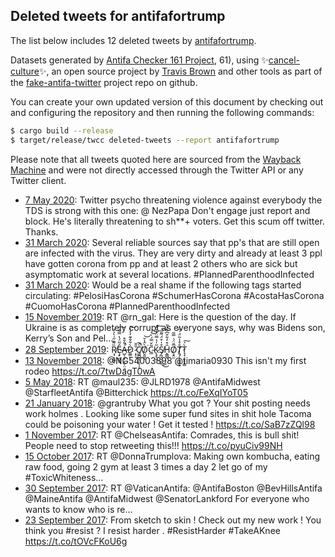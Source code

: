 ## Deleted tweets for antifafortrump

The list below includes 12 deleted tweets by
[antifafortrump](https://twitter.com/antifafortrump).



Datasets generated by [Antifa Checker 161 Project](https://twitter.com/antifacheck161), 61), using ✨[cancel-culture](https://github.com/travisbrown/cancel-culture)✨, an open source project by 
[Travis Brown](https://twitter.com/travisbrown) and other tools as part of the 
[fake-antifa-twitter](https://github.com/antifacheck161/fake-antifa-twitter) project repo on github.

You can create your own updated version of this document by checking out and configuring the
repository and then running the following commands:

```bash
$ cargo build --release
$ target/release/twcc deleted-tweets --report antifafortrump
```

Please note that all tweets quoted here are sourced from the
[Wayback Machine](https://web.archive.org) and were not directly accessed through the Twitter API or
any Twitter client.

* [ 7 May 2020](https://web.archive.org/web/20200512083936/https://twitter.com/AntifaForTrump/status/1258466514140872706): Twitter psycho threatening violence against everybody the TDS is strong with this one: @ NezPapa Don't engage just report and block. He's literally threatening to sh**+ voters. Get this scum off twitter. Thanks. <!--1258466514140872706-->
* [31 March 2020](https://web.archive.org/web/20200331162509/https://twitter.com/AntifaForTrump/status/1245003395137777664): Several reliable sources say that pp's that are still open are infected with the virus. They are very dirty and already at least 3 ppl have gotten corona from pp and at least 2 others who are sick but asymptomatic work at several locations.  #PlannedParenthoodInfected <!--1245003395137777664-->
* [31 March 2020](https://web.archive.org/web/20200331155327/https://twitter.com/AntifaForTrump/status/1245001398468706306): Would be a real shame if the following tags started circulating:  #PelosiHasCorona   #SchumerHasCorona   #AcostaHasCorona   #CuomoHasCorona   #PlannedParenthoodInfected <!--1245001398468706306-->
* [15 November 2019](https://web.archive.org/web/20191115193135/https://twitter.com/AntifaForTrump/status/1195424123754860545): RT @rn_gal: Here is the question of the day.  If Ukraine is as completely corrupt as everyone says, why was Bidens son, Kerry’s Son and Pel… <!--1195424123754860545-->
* [28 September 2019](https://web.archive.org/web/20190928023351/https://twitter.com/AntifaForTrump/status/1177773385226637317): Ṛ̸̘͔̤͍̏͂͊̋͗̀͐̉ͅȨ̴̟̯͖͈̂͂̈́̔̿̃́͠A̶̺̖͙̩͔̫̜̤̯͗̑̌͒̚D̷̼͇̙̀͋̐͊̓̓̍͝ ̷̝̖̆̄̆͜C̸͚̪̖̝̤̗̩̩̀̃̚̚ͅÒ̸̮͈̫̑̔̆͘͝ͅC̴̲͂̌̿́̀͝͝K̷̢͓̖̮̋̍̔̿̈̔͐̂͠S̸̡̪̘̠̼̲̊̍͒̈́͂͂͂͜͜͠H̵̭͇̬̑͒̒͋̑͆͋̍̎O̸̧̭̫̅̄̈́̇̿͂Ṱ̸̡͕͕̙̙̥̊̊̾̃̈́́͆̓T̷̘̘̣͎̥̗̳̀́͠ <!--1177773385226637317-->
* [13 November 2018](https://web.archive.org/web/20181113032734/https://twitter.com/Antifafortrump/status/1062185174329262080): @NG54003898 @timaria0930 This isn't my first rodeo https://t.co/7twDagT0wA <!--1062185174329262080-->
* [ 5 May 2018](https://web.archive.org/web/20180505195212/https://twitter.com/Antifafortrump/status/992854495209050112): RT @maul235: @JLRD1978 @AntifaMidwest @StarfleetAntifa @Bitterchick  https://t.co/FeXqIYoT05 <!--992854495209050112-->
* [21 January 2018](https://web.archive.org/web/20180121182950/https://twitter.com/Antifafortrump/status/955145428936269824): @grantruby What you got ? Your shit posting needs work holmes . Looking like some super fund sites in shit hole Tacoma could be poisoning your water ! Get it tested ! https://t.co/SaB7zZQl98 <!--955145428936269824-->
* [ 1 November 2017](https://web.archive.org/web/20171101055638/https://twitter.com/Antifafortrump/status/925602462857383936): RT @ChelseasAntifa: Comrades, this is bull shit! People need to stop retweeting this!!! https://t.co/pyuCiv99NH <!--925602462857383936-->
* [15 October 2017](https://web.archive.org/web/20171015165459/https://twitter.com/Antifafortrump/status/919607548344332288): RT @DonnaTrumplova: Making own kombucha, eating raw food, going 2 gym at least 3 times a day 2 let go of my #ToxicWhiteness…  <!--919607548344332288-->
* [30 September 2017](https://web.archive.org/web/20170930180802/https://twitter.com/Antifafortrump/status/914190114003206144): RT @VaticanAntifa: @AntifaBoston @BevHillsAntifa @MaineAntifa @AntifaMidwest @SenatorLankford For everyone who wants to know who is re…  <!--914190114003206144-->
* [23 September 2017](https://web.archive.org/web/20170923230141/https://twitter.com/Antifafortrump/status/911727298369306624): From sketch to skin ! Check out my new work ! You think you #resist ? I resist harder . #ResistHarder #TakeAKnee https://t.co/tOVcFKoU6g <!--911727298369306624-->
